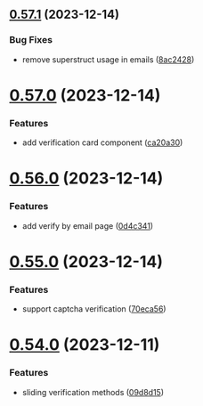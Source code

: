 ## [0.57.1](https://github.com/onesoft-sudo/sudobot-dashboard/compare/v0.57.0...v0.57.1) (2023-12-14)


### Bug Fixes

* remove superstruct usage in emails ([8ac2428](https://github.com/onesoft-sudo/sudobot-dashboard/commit/8ac24281a78030f63e924a04fc7407e957696e2d))



# [0.57.0](https://github.com/onesoft-sudo/sudobot-dashboard/compare/v0.56.0...v0.57.0) (2023-12-14)


### Features

* add verification card component ([ca20a30](https://github.com/onesoft-sudo/sudobot-dashboard/commit/ca20a305b0415e079bb98d6ec4bd5435f93864a9))



# [0.56.0](https://github.com/onesoft-sudo/sudobot-dashboard/compare/v0.55.0...v0.56.0) (2023-12-14)


### Features

* add verify by email page ([0d4c341](https://github.com/onesoft-sudo/sudobot-dashboard/commit/0d4c3411566a7dfba1b7188e7abf3a273a53d634))



# [0.55.0](https://github.com/onesoft-sudo/sudobot-dashboard/compare/v0.54.0...v0.55.0) (2023-12-14)


### Features

* support captcha verification ([70eca56](https://github.com/onesoft-sudo/sudobot-dashboard/commit/70eca56866e69b295f436d39bb397d5b2f1645fc))



# [0.54.0](https://github.com/onesoft-sudo/sudobot-dashboard/compare/v0.53.0...v0.54.0) (2023-12-11)


### Features

* sliding verification methods ([09d8d15](https://github.com/onesoft-sudo/sudobot-dashboard/commit/09d8d15b859e2e207646af5a9cc347bc625c65dd))




